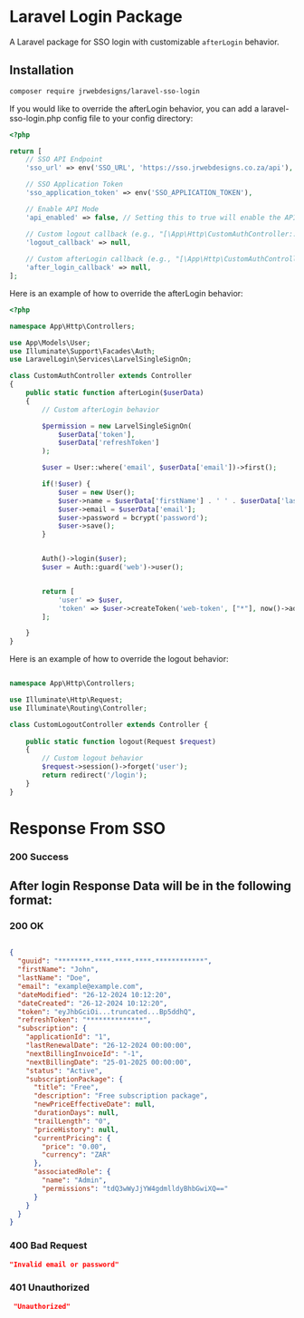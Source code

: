 # Laravel Login Package

A Laravel package for SSO login with customizable `afterLogin` behavior.

## Installation

```bash
composer require jrwebdesigns/laravel-sso-login
```

If you would like to override the afterLogin behavior, you can add a laravel-sso-login.php config file to your config directory:

```php
<?php

return [
    // SSO API Endpoint
    'sso_url' => env('SSO_URL', 'https://sso.jrwebdesigns.co.za/api'),

    // SSO Application Token
    'sso_application_token' => env('SSO_APPLICATION_TOKEN'),

    // Enable API Mode
    'api_enabled' => false, // Setting this to true will enable the API mode and responses will be in JSON format 

    // Custom logout callback (e.g., "[\App\Http\CustomAuthController::class, 'logout']")
    'logout_callback' => null,
    
    // Custom afterLogin callback (e.g., "[\App\Http\CustomAuthController::class, 'afterLogin']")
    'after_login_callback' => null,
];
```

Here is an example of how to override the afterLogin behavior:

```php
<?php

namespace App\Http\Controllers;

use App\Models\User;
use Illuminate\Support\Facades\Auth;
use LaravelLogin\Services\LarvelSingleSignOn;

class CustomAuthController extends Controller
{
    public static function afterLogin($userData)
    {
        // Custom afterLogin behavior

        $permission = new LarvelSingleSignOn(
            $userData['token'],
            $userData['refreshToken']
        );

        $user = User::where('email', $userData['email'])->first();

        if(!$user) {
            $user = new User();
            $user->name = $userData['firstName'] . ' ' . $userData['lastName'];
            $user->email = $userData['email'];
            $user->password = bcrypt('password');
            $user->save();
        }


        Auth()->login($user);
        $user = Auth::guard('web')->user();


        return [
            'user' => $user,
            'token' => $user->createToken('web-token', ["*"], now()->addWeek())->plainTextToken
        ];

    }
}
```

Here is an example of how to override the logout behavior:

```php

namespace App\Http\Controllers;

use Illuminate\Http\Request;
use Illuminate\Routing\Controller;

class CustomLogoutController extends Controller {
    
    public static function logout(Request $request)
    {
        // Custom logout behavior
        $request->session()->forget('user');
        return redirect('/login');
    }
}
```

# Response From SSO

### 200 Success


## After login Response Data will be in the following format:

### 200 OK
```json

{
  "guuid": "********-****-****-****-************",
  "firstName": "John",
  "lastName": "Doe",
  "email": "example@example.com",
  "dateModified": "26-12-2024 10:12:20",
  "dateCreated": "26-12-2024 10:12:20",
  "token": "eyJhbGciOi...truncated...Bp5ddhQ",
  "refreshToken": "**************",
  "subscription": {
    "applicationId": "1",
    "lastRenewalDate": "26-12-2024 00:00:00",
    "nextBillingInvoiceId": "-1",
    "nextBillingDate": "25-01-2025 00:00:00",
    "status": "Active",
    "subscriptionPackage": {
      "title": "Free",
      "description": "Free subscription package",
      "newPriceEffectiveDate": null,
      "durationDays": null,
      "trailLength": "0",
      "priceHistory": null,
      "currentPricing": {
        "price": "0.00",
        "currency": "ZAR"
      },
      "associatedRole": {
        "name": "Admin",
        "permissions": "tdQ3wWyJjYW4gdmlldyBhbGwiXQ=="
      }
    }
  }
}
```

### 400 Bad Request
```json
"Invalid email or password"
```

### 401 Unauthorized
```json
 "Unauthorized"
```